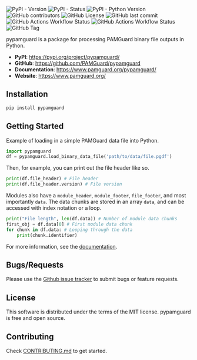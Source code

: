 ![PyPI - Version](https://img.shields.io/pypi/v/pypamguard?label=pypi)
![PyPI - Status](https://img.shields.io/pypi/status/pypamguard)
![PyPI - Python Version](https://img.shields.io/pypi/pyversions/pypamguard)
![GitHub contributors](https://img.shields.io/github/contributors/PAMGuard/pypamguard)
![GitHub License](https://img.shields.io/github/license/PAMGuard/pypamguard)
![GitHub last commit](https://img.shields.io/github/last-commit/PAMGuard/pypamguard)
![GitHub Actions Workflow Status](https://img.shields.io/github/actions/workflow/status/PAMGuard/pypamguard/tests.yml?label=tests)
![GitHub Actions Workflow Status](https://img.shields.io/github/actions/workflow/status/PAMGuard/pypamguard/documentation.yml?label=docs)
![GitHub Tag](https://img.shields.io/github/v/tag/PAMGuard/pypamguard?label="github-version")


pypamguard is a package for processing PAMGuard binary file outputs in Python.

* **PyPI**: https://pypi.org/project/pypamguard/
* **GitHub**: https://github.com/PAMGuard/pypamguard
* **Documentation**: https://www.pamguard.org/pypamguard/
* **Website**: https://www.pamguard.org/

## Installation

```bash
pip install pypamguard
```

## Getting Started

Example of loading in a simple PAMGuard data file into Python.

```python
import pypamguard
df = pypamguard.load_binary_data_file('path/to/data/file.pgdf')
```

Then, for example, you can print out the file header like so.

```python
print(df.file_header) # File header
print(df.file_header.version) # File version
```

Modules also have a `module_header`, `module_footer`, `file_footer`, and most importantly `data`. The data chunks are stored in an array `data`, and can be 
accessed with index notation or a loop.

```python
print("File length", len(df.data)) # Number of module data chunks
first_obj = df.data[0] # First module data chunk
for chunk in df.data: # Looping through the data
    print(chunk.identifier)
```

For more information, see the [documentation](https://www.pamguard.org/pypamguard/).

## Bugs/Requests

Please use the [Github issue tracker](https://github.com/PAMGuard/pypamguard/issues) to submit bugs or feature requests.

## License

This software is distributed under the terms of the MIT license. pypamguard is free and open source.

## Contributing

Check [CONTRIBUTING.md](CONTRIBUTING.md) to get started.
